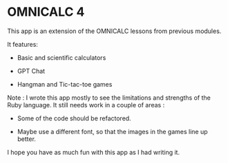 # OMNICALC 4

This app is an extension of the OMNICALC lessons from previous modules.

It features:

* Basic and scientific calculators

* GPT Chat

* Hangman and Tic-tac-toe games

Note :
I wrote this app mostly to see the limitations and strengths of the Ruby language.
It still needs work in a couple of areas :

 * Some of the code should be refactored.

 * Maybe use a different font, so that the images in the games line up better.

I hope you have as much fun with this app as I had writing it.
